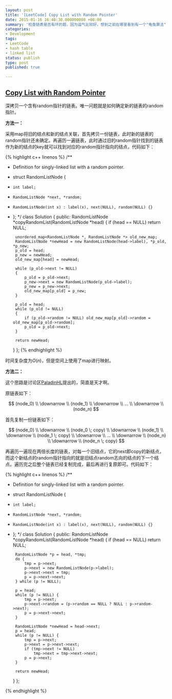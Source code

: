 ```yaml
---
layout: post
title: '[LeetCode] Copy List with Random Pointer'
date: 2015-01-16 16:48:30.000000000 +08:00
summary: '检查链表是否有环的题，因为运气比较好，想到之前在哪里看到有一个"龟兔算法"，思路是两个指针同时从头指针出发，一个每次走一步，一个每次走两步，如果走得快先走到底则没有环，如果两个指针相遇说明存在环。'
categories:
- Development
tags:
- LeetCode
- hash table
- linked list
status: publish
type: post
published: true

---
```


## [Copy List with Random Pointer](https://oj.leetcode.com/problems/copy-list-with-random-pointer/)

深拷贝一个含有random指针的链表。唯一问题就是如何确定新的链表的random指针。

**方法一：**

采用map将旧的结点和新的结点关联，首先拷贝一份链表，此时新的链表的random指针还未确定。再遍历一遍链表，此时通过旧的random指针找到的链表作为新的结点的key就可以找到对应的random指针指向的结点，代码如下：

{% highlight c++ linenos %}
/**
 * Definition for singly-linked list with a random pointer.
 * struct RandomListNode {
 *     int label;
 *     RandomListNode *next, *random;
 *     RandomListNode(int x) : label(x), next(NULL), random(NULL) {}
 * };
 */
class Solution {
public:
    RandomListNode *copyRandomList(RandomListNode *head) {
        if (head == NULL) return NULL;
        
        unordered_map<RandomListNode *, RandomListNode *> old_new_map;
        RandomListNode *newHead = new RandomListNode(head->label), *p_old, *p_new;
        p_old = head;
        p_new = newHead;
        old_new_map[head] = newHead;

        while (p_old->next != NULL)
        {
            p_old = p_old->next;
            p_new->next = new RandomListNode(p_old->label);
            p_new = p_new->next;
            old_new_map[p_old] = p_new;
        }
        
        p_old = head;
        while (p_old != NULL)
        {
            if (p_old->random != NULL) old_new_map[p_old]->random = old_new_map[p_old->random];
            p_old = p_old->next;
        }
        
        return newHead;
    }
};
{% endhighlight %}

时间复杂度为$O(n)$，但是空间上使用了map进行映射。



**方法二：**

这个思路是讨论区[PaladinHL](https://oj.leetcode.com/discuss/user/PaladinHL)提出的，简直是天才啊。

原链表如下：

$$
(node_0) \\
\downarrow \\
(node_1) \\
\downarrow \\
... \\
\downarrow \\
(node_n)
$$

首先复制一份链表如下：

$$
(node_0) \\
\downarrow \\
(node_0 \; copy) \\
\downarrow \\
(node_1) \\
\downarrow \\
(node_1 \; copy) \\
\downarrow \\
... \\
\downarrow \\
(node_n) \\
\downarrow \\
(node_n \; copy)
$$

再遍历一遍现在两倍长度的链表，对每一个旧结点，它的next即copy的新结点，而这个新结点的random指针指向的就是旧结点random志向的结点的下一个结点。遍历完之后整个链表已经复制完成，最后再进行复原即可。代码如下：

{% highlight c++ linenos %}
/**
 * Definition for singly-linked list with a random pointer.
 * struct RandomListNode {
 *     int label;
 *     RandomListNode *next, *random;
 *     RandomListNode(int x) : label(x), next(NULL), random(NULL) {}
 * };
 */
class Solution {
public:
    RandomListNode *copyRandomList(RandomListNode *head) {
        if (head == NULL) return NULL;
            
        RandomListNode *p = head, *tmp;
        do {
            tmp = p->next;
            p->next = new RandomListNode(p->label);
            p->next->next = tmp;
            p = p->next->next;
        } while (p != NULL);
        
        p = head;
        while (p != NULL) {
            tmp = p->next;
            p->next->random = (p->random == NULL ? NULL : p->random->next);
            p = p->next->next;
        }
        
        RandomListNode *newHead = head->next;
        p = head;
        while (p != NULL) {
            tmp = p->next;
            p->next = p->next->next;
            if (tmp->next != NULL)
                tmp->next = tmp->next->next;
            p = p->next;
        }
        
        return newHead;
    }
};

{% endhighlight %}